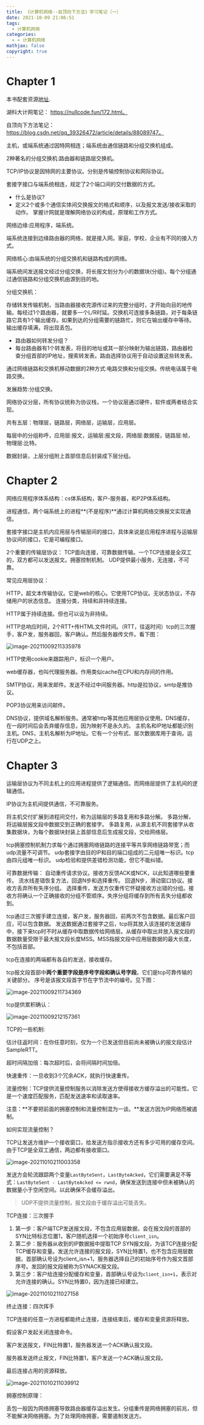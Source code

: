 ```yaml
---
title: 《计算机网络--自顶向下方法》学习笔记（一）
date: 2021-10-09 21:06:51
tags:
  - 计算机网络
categories:
  - - 计算机网络
mathjax: false
copyright: true
---
```


# Chapter 1

本书配套资源[地址](https://wps.pearsoned.com/ecs_kurose_compnetw_6/216/55463/14198700.cw/index.html).

湖科大计网笔记： https://nullcode.fun/172.html。

自顶向下方法笔记： https://blog.csdn.net/qq_39326472/article/details/88089747。

<!--more-->

主机，或端系统通过因特网相连；端系统由通信链路和分组交换机组成。

2种著名的分组交换机:路由器和链路层交换机。

TCP/IP协议是因特网的主要协议。分别是传输控制协议和网际协议。

套接字接口与端系统相连，规定了2个端口间的交付数据的方式。

- 什么是协议?
- 定义2个或多个通信实体间交换报文的格式和顺序，以及报文发送/接收采取的动作。
    掌握计网就是理解网络协议的构成，原理和工作方式。

网络边缘:应用程序，端系统。

端系统连接到边缘路由器的网络，就是接入网。家庭，学校，企业有不同的接入方式。

网络核心:由端系统的分组交换机和链路构成的网络。

端系统间发送报文经过分组交换，将长报文划分为小的数据块(分组)。每个分组通过通信链路和分组交换机由源到目的地。

分组交换机：

存储转发传输机制，当路由器接收完源传过来的完整分组时，才开始向目的地传输。每经过1个路由器，就要多一个L/R时延。交换机可连接多条链路，对于每条链路它具有1个输出缓存。如果到达的分组需要的链路忙，则它在输出缓存中等待。输出缓存填满，将出现丢包。

- 路由器如何转发分组？
- 每台路由器有1个转发表，将目的地址或其一部分映射为输出链路，路由器检查分组首部的IP地址，搜索转发表。路由选择协议用于自动设置这些转发表。

通过网络链路和交换机移动数据的2种方式:电路交换和分组交换。传统电话属于电路交换。

发展趋势:分组交换。

网络协议分层，所有协议统称为协议栈，一个协议层通过硬件，软件或两者结合实现。

共有五层：物理层，链路层，网络层，运输层，应用层。

每层中的分组称呼，应用层:报文，运输层:报文段，网络层:数据报，链路层:帧，物理层:比特。

数据封装，上层分组附上首部信息后封装成下层分组。

# Chapter 2

网络应用程序体系结构：cs体系结构，客户-服务器，和P2P体系结构。

进程通信，两个端系统上的进程**(不是程序)**通过计算机网络交换报文实现通信。

套接字接口是主机内应用层与传输层间的接口，具体来说是应用程序进程与运输层协议间的接口，它是可编程接口。

2个重要的传输层协议：
TCP面向连接，可靠数据传输。一个TCP连接是全双工的，双方都可以发送报文。拥塞控制机制。
UDP提供最小服务，无连接，不可靠。

常见应用层协议：

HTTP，超文本传输协议。它是web的核心。它使用TCP协议。无状态协议，不存储用户的状态信息。
连接分类，持续和非持续连接。

HTTP属于持续连接。但也可以设为非持续。

HTTP总响应时间，2个RTT+传HTML文件时间。（RTT，往返时间）tcp的三次握手，客户发，服务器回，客户确认。然后服务器传文件。看下图：

![image-20211009211335978](《计算机网络-自顶向下方法》学习笔记（一）/image-20211009211335978.png)

HTTP使用cookie来跟踪用户，标识一个用户。

web缓存器，也叫代理服务器。作用类似cache在CPU和内存间的作用。

SMTP协议，用来发邮件。发送不经过中间服务器。http是拉协议，smtp是推协议。

POP3协议用来访问邮件。

DNS协议，提供域名解析服务。通常被http等其他应用层协议使用。DNS缓存，在一段时间后会丢弃缓存信息，因为映射不是永久的。
主机名和IP地址都能识别主机。DNS，主机名解析为IP地址。它有一个分布式、层次数据库用于查询。运行在UDP之上。

# Chapter 3

运输层协议为不同主机上的应用进程提供了逻辑通信。而网络层提供了主机间的逻辑通信。

IP协议为主机间提供通信，不可靠服务。

将主机交付扩展到进程间交付，称为运输层的多路复用和多路分解。
多路分解，将运输层报文段中数据交到正确的套接字。
多路复用，从源主机不同套接字从收集数据块，为每个数据块封装上首部信息后生成报文段，交给网络层。

tcp拥塞控制机制力求每个通过拥塞网络链路的连接平等共享网络链路带宽；而udp流量不可调节。
udp套接字由目的IP和目的端口组成的二元组唯一标识。tcp由四元组唯一标识。
udp检验和提供差错检测功能，但它不能纠错。

可靠数据传输：
自动重传请求协议。接收方反馈ACK或NCK，以此知道哪些要重传。
流水线差错恢复方法，回退N步和选择重传。
回退N步，滑动窗口协议。接收方丢弃所有失序分组。
选择重传，发送方仅重传它怀疑接收方出错的分组。接收方将确认一个正确接收的分组不管顺序。失序分组将缓存到所有丢失分组都收到。

tcp通过三次握手建立连接，客户发，服务器回，前两次不包含数据。最后客户回应，可以包含数据。
发送数据通过套接字之后，tcp将其放入该连接的发送缓存中，接下来tcp时不时从缓存中取数据传给网络层。从缓存中取出并放入报文段的数据数量受限于最大报文段长度MSS。MSS指报文段中应用层数据的最大长度，不包括首部。

tcp在连接的两端都有各自的发送，接收缓存。

tcp报文段首部中**两个重要字段是序号字段和确认号字段**。它们是tcp可靠传输的关键部分。
序号是该报文段首字节在字节流中的编号。见下图：

![image-20211009211734369](《计算机网络-自顶向下方法》学习笔记（一）/image-20211009211734369.png)

tcp提供累积确认：

![image-20211009212157361](《计算机网络-自顶向下方法》学习笔记（一）/image-20211009212157361.png)

TCP的一些机制:

估计往返时间：在你任意时刻，仅为一个已发送但目前尚未被确认的报文段估计SampleRTT。

超时间隔加倍：每次超时后，会将间隔时间加倍。

快速重传：一旦收到3个冗余ACK，就执行快速重传。

流量控制：TCP提供流量控制服务以消除发送方使得接收方缓存溢出的可能性。它是一个速度匹配服务，匹配发送速率和读取速率。

注意：**不要把前面的拥塞控制和流量控制混为一谈。**发送方因为IP网络而被遏制。

如何实现流量控制？

TCP让发送方维护一个接收窗口，给发送方指示接收方还有多少可用的缓存空间。由于TCP是全双工通信，两边都有接收窗口。

![image-20211010211003358](《计算机网络-自顶向下方法》学习笔记（一）/image-20211010211003358.png)

发送方会轮流跟踪两个变量`LastByteSent`，`LastByteAcked`，它们需要满足不等式：`LastByteSent - LastByteAcked <= rwnd`，确保发送到连接中但未被确认的数据量小于空闲空间。以此确保不会缓存溢出。

> UDP不提供流量控制，报文段由于缓存溢出可能丢失。

TCP连接：三次握手

1. 第一步：客户端TCP发送报文段，不包含应用层数据，会在报文段的首部的SYN比特标志位置1，客户随机选择一个初始序号`client_isn`。
2. 第二步：服务器从收到的IP数据报中提取TCP SYN报文段，为该TCP连接分配TCP缓存和变量。发送允许连接的报文段，SYN比特置1，也不包含应用层数据，首部确认号设为client_isn+1，服务器选择自己的初始序号作为报文首部序号。发回的报文段被称为SYNACK报文段。
3. 第三步：客户给连接分配缓存和变量，首部确认号设为`client_isn+1`，表示对允许连接的确认。SYN比特置0，因为连接已经建立。

![image-20211010211027158](《计算机网络-自顶向下方法》学习笔记（一）/image-20211010211027158.png)

终止连接：四次挥手

TCP连接的任意一方进程都能终止连接，连接结束后，缓存和变量资源将释放。

假设客户发起关闭连接命令。

客户发送报文，FIN比特置1，服务器发送一个ACK确认报文段。

服务器发送终止报文，FIN比特置1，客户发送一个ACK确认报文段。

最后连接占用的资源释放。

![image-20211010211039912](《计算机网络-自顶向下方法》学习笔记（一）/image-20211010211039912.png)


拥塞控制原理：

丢包一般因为网络拥塞导致路由器缓存溢出发生。分组重传是网络拥塞的前兆，但不能解决网络拥塞。为了处理网络拥塞，需要遏制发送方。


